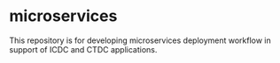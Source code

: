 # microservices
This repository is for developing microservices deployment workflow in support of ICDC and CTDC applications.

